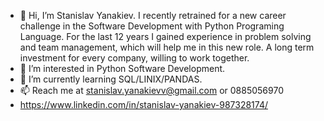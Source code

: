 - 👋 Hi, I’m Stanislav Yanakiev. I recently retrained for a new career challenge in the Software Development with Python Programing Language. For the last 12 years I gained experience in problem solving and team management, which will help me in this new role. A long term investment for every company, willing to work together.
- 👀 I’m interested in Python Software Development.
- 🌱 I’m currently learning SQL/LINIX/PANDAS.
- 📫 Reach me at stanislav.yanakievv@gmail.com or 0885056970
- https://www.linkedin.com/in/stanislav-yanakiev-987328174/
